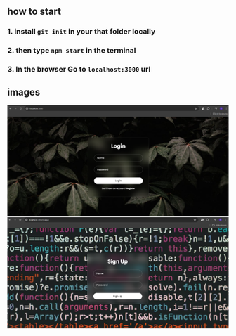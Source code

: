 ## how to start

### 1. install `git init` in your that folder locally
### 2. then type `npm start` in the terminal
### 3. In the browser Go to `localhost:3000` url


## images

![login-page](./images/login-page.png)
![signup-page](./images/signup-page.png)


